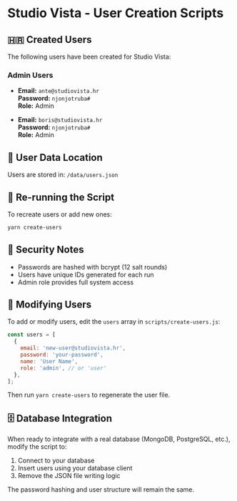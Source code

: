 # Studio Vista - User Creation Scripts

## 🇭🇷 Created Users

The following users have been created for Studio Vista:

### Admin Users

- **Email:** `ante@studiovista.hr`  
  **Password:** `njonjotruba#`  
  **Role:** Admin

- **Email:** `boris@studiovista.hr`  
  **Password:** `njonjotruba#`  
  **Role:** Admin

## 📁 User Data Location

Users are stored in: `/data/users.json`

## 🔄 Re-running the Script

To recreate users or add new ones:

```bash
yarn create-users
```

## 🔐 Security Notes

- Passwords are hashed with bcrypt (12 salt rounds)
- Users have unique IDs generated for each run
- Admin role provides full system access

## 🔧 Modifying Users

To add or modify users, edit the `users` array in `scripts/create-users.js`:

```javascript
const users = [
  {
    email: 'new-user@studiovista.hr',
    password: 'your-password',
    name: 'User Name',
    role: 'admin', // or 'user'
  },
];
```

Then run `yarn create-users` to regenerate the user file.

## 🗄️ Database Integration

When ready to integrate with a real database (MongoDB, PostgreSQL, etc.), modify the script to:

1. Connect to your database
2. Insert users using your database client
3. Remove the JSON file writing logic

The password hashing and user structure will remain the same.
